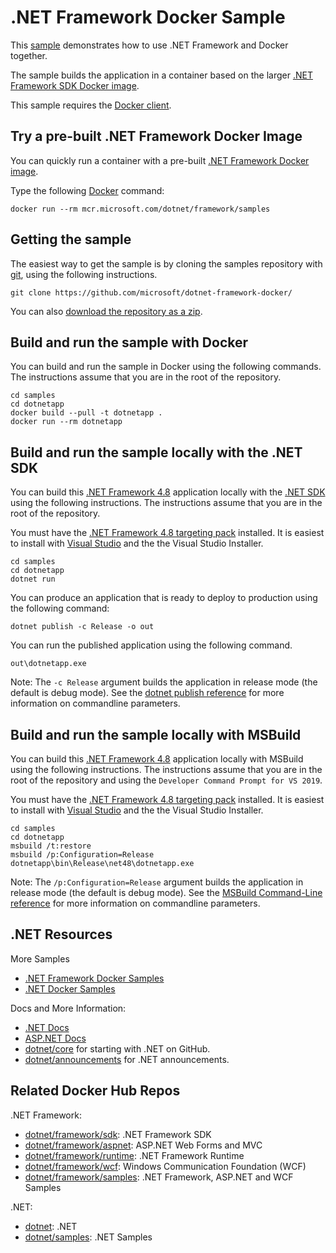# .NET Framework Docker Sample

This [sample](Dockerfile) demonstrates how to use .NET Framework and Docker together.

The sample builds the application in a container based on the larger [.NET Framework SDK Docker image](../../README.sdk.md).

This sample requires the [Docker client](https://store.docker.com/editions/community/docker-ce-desktop-windows).

## Try a pre-built .NET Framework Docker Image

You can quickly run a container with a pre-built [.NET Framework Docker image](../../README.samples.md).

Type the following [Docker](https://www.docker.com/products/docker) command:

```console
docker run --rm mcr.microsoft.com/dotnet/framework/samples
```

## Getting the sample

The easiest way to get the sample is by cloning the samples repository with [git](https://git-scm.com/downloads), using the following instructions.

```console
git clone https://github.com/microsoft/dotnet-framework-docker/
```

You can also [download the repository as a zip](https://github.com/microsoft/dotnet-framework-docker/archive/main.zip).

## Build and run the sample with Docker

You can build and run the sample in Docker using the following commands. The instructions assume that you are in the root of the repository.

```console
cd samples
cd dotnetapp
docker build --pull -t dotnetapp .
docker run --rm dotnetapp
```

## Build and run the sample locally with the .NET SDK

You can build this [.NET Framework 4.8](https://www.microsoft.com/net/download/dotnet-framework-runtime/net48) application locally with the [.NET SDK](https://dotnet.microsoft.com/download) using the following instructions. The instructions assume that you are in the root of the repository.

You must have the [.NET Framework 4.8 targeting pack](http://go.microsoft.com/fwlink/?LinkId=2085167) installed. It is easiest to install with [Visual Studio](https://visualstudio.microsoft.com/vs/) and the the Visual Studio Installer.

```console
cd samples
cd dotnetapp
dotnet run
```

You can produce an application that is ready to deploy to production using the following command:

```console
dotnet publish -c Release -o out
```

You can run the published application using the following command.

```console
out\dotnetapp.exe
```

Note: The `-c Release` argument builds the application in release mode (the default is debug mode). See the [dotnet publish reference](https://docs.microsoft.com/dotnet/core/tools/dotnet-publish) for more information on commandline parameters.

## Build and run the sample locally with MSBuild

You can build this [.NET Framework 4.8](https://www.microsoft.com/net/download/dotnet-framework-runtime/net48) application locally with MSBuild using the following instructions. The instructions assume that you are in the root of the repository and using the `Developer Command Prompt for VS 2019`.

You must have the [.NET Framework 4.8 targeting pack](https://go.microsoft.com/fwlink/?LinkId=2085167) installed. It is easiest to install with [Visual Studio](https://visualstudio.microsoft.com/vs/) and the the Visual Studio Installer.

```console
cd samples
cd dotnetapp
msbuild /t:restore
msbuild /p:Configuration=Release
dotnetapp\bin\Release\net48\dotnetapp.exe
```

Note: The `/p:Configuration=Release` argument builds the application in release mode (the default is debug mode). See the [MSBuild Command-Line reference](https://msdn.microsoft.com/en-us/library/ms164311.aspx) for more information on commandline parameters.

## .NET Resources

More Samples

* [.NET Framework Docker Samples](../README.md)
* [.NET Docker Samples](https://github.com/dotnet/dotnet-docker/blob/main/samples/README.md)

Docs and More Information:

* [.NET Docs](https://docs.microsoft.com/dotnet/)
* [ASP.NET Docs](https://docs.microsoft.com/aspnet/)
* [dotnet/core](https://github.com/dotnet/core) for starting with .NET on GitHub.
* [dotnet/announcements](https://github.com/dotnet/announcements/issues) for .NET announcements.

## Related Docker Hub Repos

.NET Framework:

* [dotnet/framework/sdk](../../README.sdk.md): .NET Framework SDK
* [dotnet/framework/aspnet](../../README.aspnet.md): ASP.NET Web Forms and MVC
* [dotnet/framework/runtime](../../README.runtime.md): .NET Framework Runtime
* [dotnet/framework/wcf](../../README.wcf.md): Windows Communication Foundation (WCF)
* [dotnet/framework/samples](../../README.samples.md): .NET Framework, ASP.NET and WCF Samples

.NET:

* [dotnet](https://github.com/dotnet/dotnet-docker/blob/main/README.md): .NET
* [dotnet/samples](https://github.com/dotnet/dotnet-docker/blob/main/README.samples.md): .NET Samples
